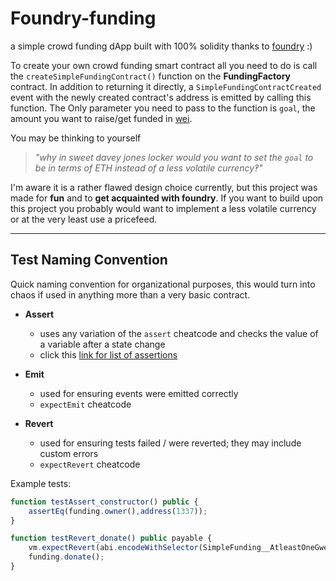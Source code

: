 # Foundry-funding

a simple crowd funding dApp built with 100% solidity thanks to [foundry](https://book.getfoundry.sh/) :)

To create your own crowd funding smart contract all you need to do is call the `createSimpleFundingContract()` function on the **FundingFactory** contract. In addition to returning it directly, a `SimpleFundingContractCreated` event with the newly created contract's address is emitted by calling this function. The Only parameter you need to pass to the function is `goal`, the amount you want to raise/get funded in [wei](https://docs.soliditylang.org/en/v0.8.18/introduction-to-smart-contracts.html#accounts).

You may be thinking to yourself

> _"why in sweet davey jones locker would you want to set the `goal` to be in terms of ETH instead of a less volatile currency‽"_

I'm aware it is a rather flawed design choice currently, but this project was made for **fun** and to **get acquainted with foundry**. If you want to build upon this project you probably would want to implement a less volatile currency or at the very least use a pricefeed.

---

## Test Naming Convention

Quick naming convention for organizational purposes, this would turn into chaos if used in anything more than a very basic contract.

- **Assert**

  - uses any variation of the `assert` cheatcode and checks the value of a variable after a state change
  - click this [link for list of assertions](https://book.getfoundry.sh/reference/ds-test#asserting)

- **Emit**

  - used for ensuring events were emitted correctly
  - `expectEmit` cheatcode

- **Revert**
  - used for ensuring tests failed / were reverted; they may include custom errors
  - `expectRevert` cheatcode

Example tests:

```js
function testAssert_constructor() public {
    assertEq(funding.owner(),address(1337));
}

function testRevert_donate() public payable {
    vm.expectRevert(abi.encodeWithSelector(SimpleFunding__AtleastOneGwei.selector,msg.value,1e9));
    funding.donate();
}
```
